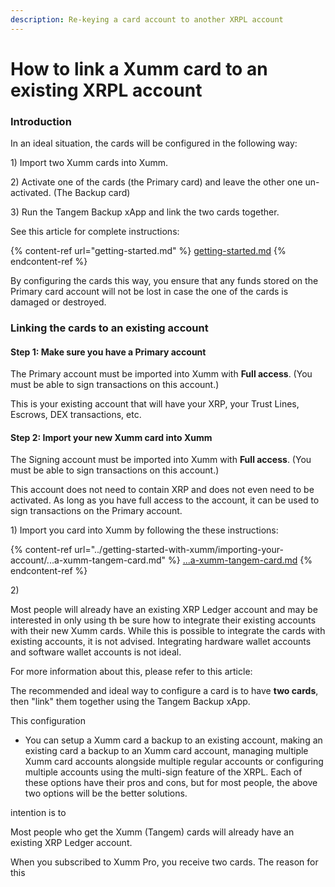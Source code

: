 ```yaml
---
description: Re-keying a card account to another XRPL account
---
```


# How to link a Xumm card to an existing XRPL account

### Introduction

In an ideal situation, the cards will be configured in the following way:

1\) Import two Xumm cards into Xumm.

2\) Activate one of the cards (the Primary card) and leave the other one un-activated. (The Backup card)

3\) Run the Tangem Backup xApp and link the two cards together.

See this article for complete instructions:

{% content-ref url="getting-started.md" %}
[getting-started.md](getting-started.md)
{% endcontent-ref %}

By configuring the cards this way, you ensure that any funds stored on the Primary card account will not be lost in case the one of the cards is damaged or destroyed.

### Linking the cards to an existing account

#### Step 1: Make sure you have a Primary account <a href="#h_46e6d7f417" id="h_46e6d7f417"></a>

The Primary account must be imported into Xumm with **Full access**. (You must be able to sign transactions on this account.)

This is your existing account that will have your XRP, your Trust Lines, Escrows, DEX transactions, etc.

#### Step 2: Import your new Xumm card into Xumm <a href="#h_daeec8d8c2" id="h_daeec8d8c2"></a>

The Signing account must be imported into Xumm with **Full access**. (You must be able to sign transactions on this account.)

This account does not need to contain XRP and does not even need to be activated. As long as you have full access to the account, it can be used to sign transactions on the Primary account.

1\) Import you card into Xumm by following the these instructions:

{% content-ref url="../getting-started-with-xumm/importing-your-account/...a-xumm-tangem-card.md" %}
[...a-xumm-tangem-card.md](../getting-started-with-xumm/importing-your-account/...a-xumm-tangem-card.md)
{% endcontent-ref %}

2\)



Most people will already have an existing XRP Ledger account and may be interested in only using th be sure how to integrate their existing accounts with their new Xumm cards. While this is possible to integrate the cards with existing accounts, it is not advised. Integrating hardware wallet accounts and software wallet accounts is not ideal.

For more information about this, please refer to this article:



The recommended and ideal way to configure a card is to have **two cards**, then "link" them together using the Tangem Backup xApp.

This configuration &#x20;

* You can setup a Xumm card a backup to an existing account, making an existing card a backup to an Xumm card account, managing multiple Xumm card accounts alongside multiple regular accounts or configuring multiple accounts using the multi-sign feature of the XRPL. Each of these options have their pros and cons, but for most people, the above two options will be the better solutions.



intention is to&#x20;

Most people who get the Xumm (Tangem) cards will already have an existing XRP Ledger account.

When you subscribed to Xumm Pro, you receive two cards. The reason for this&#x20;

